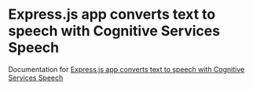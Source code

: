 # Express.js app converts text to speech with Cognitive Services Speech

Documentation for [Express.js app converts text to speech with Cognitive Services Speech](https://learn.microsoft.com/en-us/azure/developer/javascript/tutorial/convert-text-to-speech-cognitive-services)
